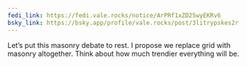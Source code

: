 ```yaml
---
fedi_link: https://fedi.vale.rocks/notice/ArPRf1xZD25wyEKRv6
bsky_link: https://bsky.app/profile/vale.rocks/post/3litrypskes2r
---
```


Let’s put this masonry debate to rest. I propose we replace grid with masonry altogether. Think about how much trendier everything will be.
